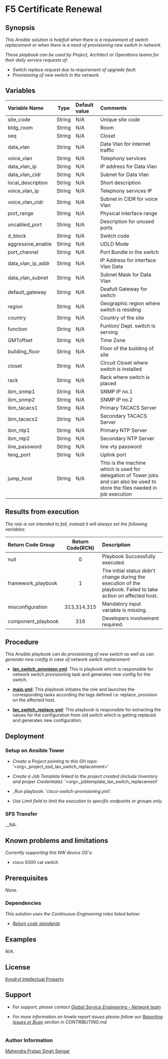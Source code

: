 # F5 Certificate Renewal

## Synopsis

_This Ansible solution is helpfull when there is a requirement of switch replacement or when there is a need of provisioning new switch in network._

_These playbook can be used by Project, Architect or Operations teams for their daily service requests of:_

* _Switch replace request due to requirement of upgrade fault._
* _Provisioning of new switch in the network._

## Variables

| Variable Name | Type | Default value | Comments |
|:--------------|:----:|:--------------|:---------|
| site_code | String | N/A | Unique site code |
| bldg_room | String | N/A | Room |
| seq | String | N/A | Closet |
| data_vlan | String | N/A | Data Vlan for internet traffic |
| voice_vlan | String | N/A | Telephony services |
| data_vlan_ip | String | N/A | IP address for Data Vlan |
| data_vlan_cidr | String | N/A | Subnet for Data Vlan |
| local_description | String | N/A | Short description |
| voice_vlan_ip | String | N/A | Telephony services IP ||
| voice_vlan_cidr | String | N/A | Subnet in CIDR for voice Vlan |
| port_range | String | N/A | Physical interface range |
| uncabled_port | String | N/A | Description for unused ports |
| d_block | String | N/A | Switch code |
| aggressive_enable | String | N/A | UDLD Mode |
| port_channel | String | N/A | Port Bundle in the switch |
| data_vlan_ip_addr | String | N/A | IP Address for interface Vlan Data |
| data_vlan_subnet | String | N/A | Subnet Mask for Data Vlan |
| default_gateway | String | N/A | Deafult Gateway for switch |
| region | String | N/A | Geographic region where switch is residing |
| country | String | N/A | Country of the site |
| function | String | N/A | Funtion/ Dept. switch is serving |
| GMToffset | String | N/A | Time Zone |
| building_floor | String | N/A | Floor of the building of site |
| closet | String | N/A | Circuit Closet where switch is installed |
| rack | String | N/A | Rack where switch is placed |
| ibm_snmp1 | String | N/A | SNMP IP no.1 |
| ibm_snmp2 | String | N/A | SNMP IP no.2 |
| ibm_tacacs1 | String | N/A | Primary TACACS Server |
| ibm_tacacs2 | String | N/A | Secondary TACACS Server |
| ibm_ntp1 | String | N/A | Primary NTP Server |
| ibm_ntp2 | String | N/A | Secondary NTP Server |
| line_password | String | N/A | line vty password |
| teng_port   | String | N/A | Uplink port |
| jump_host | String | N/A | This is the machine which is used for delegation of Tower jobs and can also be used to store the files needed in job execution |

## Results from execution

_The role is not intended to fail, instead it will always set the following variables:_

| Return Code Group | Return Code(RCN) |  Description |
|:------------------|:----------------:|:-------------|
| null | 0 | Playbook Successfully executed. |
| framework_playbook | 1 | The initial status didn't change during the execution of the playbook. Failed to take action on affected host. |
| misconfiguration | 313,314,315 | Mandatory input variable is missing. |
| component_playbook | 316 | Developers involvement required. |

## Procedure

_This Ansible playbook can do provisioning of new switch as well as can generate new config in case of network switch replacement:_

* __[lan_switch_provision.yml](./lan_switch_provision.yml)__: This is playbook which is responsible for network switch provisioning task and generates new config for the switch.

* __[main.yml](./tasks/main.yml)__: This playbook initiates the role and launches the corresponding tasks according the tags defined i.e: replace, provision on the affected host.

* __[lan_switch_replace.yml](./lan_switch_replace.yml)__: This playbook is responsible for extracting the values for the configuration from old switch which is getting replaced and generates new configuration.

## Deployment

### Setup on Ansible Tower

* _Create a Project pointing to this GH repo_: '\<org\>\_project\_esd\_lan_switch_replacement>'

* _Create a Job Template linked to the project created (include Inventory and proper Credentials)_: '\<org\>\_jobtemplate_lan_switch_replacement'

* _Run playbook: '_cisco-switch-provisioning.yml'._

* _Use Limit field to limit the execution to specific endpoints or groups only._

### SFS Transfer

__NA.

## Known problems and limitations

_Currently supporting this NW device OS's:_

* cisco 9300 cat switch

## Prerequisites

_None._

### Dependencies

_This solution uses the Continuous-Engineering roles listed below:_

* _[Return code standards](https://github.kyndryl.net/Continuous-Engineering/ansible_role_returncode.git)_

## Examples

_N/A._

## License

[Kyndryl Intellectual Property](https://github.kyndryl.net/Continuous-Engineering/CE-Documentation/blob/master/files/LICENSE.md)

## Support

* _For support, please contact [Global Service Engineering - Network team](https://web.yammer.com/main/org/kyndryl.com/groups/eyJfdHlwZSI6Ikdyb3VwIiwiaWQiOiIxMTg3OTE5Mjk4NTYifQ/all)_

* _For more information on howto report issues please follow our [Reporting Issues or Bugs](https://github.kyndryl.net/Continuous-Engineering/Community-guidelines/blob/master/CONTRIBUTING.md#reporting-issues-or-bugs) section in CONTRIBUTING.md_<br><br>

### __Author Information__

[Mahendra Pratap Singh Sengar](mailto:mahendra.pratap.sengar@kyndryl.com)<br>
